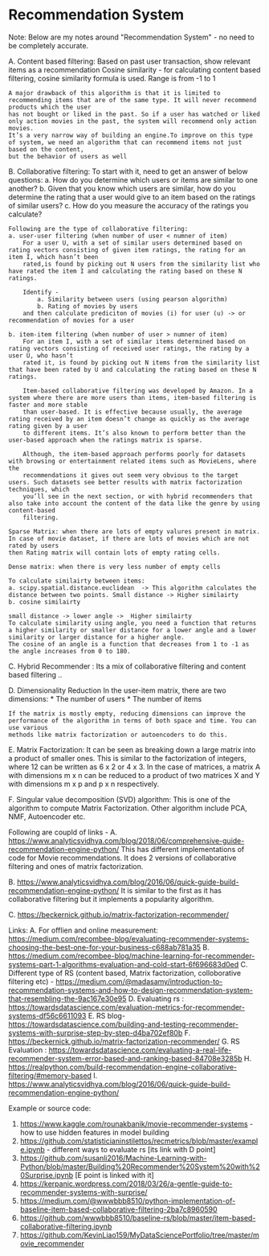 # Recommendation System

Note: Below are my notes around "Recommendation System" - no need to be completely accurate.


A. Content based filtering: Based on past user transaction, show relevant items as a recommendation
	Cosine similarity - for calculating content based filtering, cosine similarity formula is used. Range is from -1 to 1

	A major drawback of this algorithm is that it is limited to recommending items that are of the same type. It will never recommend products which the user 
	has not bought or liked in the past. So if a user has watched or liked only action movies in the past, the system will recommend only action movies. 
	It’s a very narrow way of building an engine.To improve on this type of system, we need an algorithm that can recommend items not just based on the content, 
	but the behavior of users as well

B. Collaborative  filtering: To start with it, need to get an answer of below questions:
	a. How do you determine which users or items are similar to one another?
	b. Given that you know which users are similar, how do you determine the rating that a user would give to an item based on the ratings of similar users?
	c. How do you measure the accuracy of the ratings you calculate?
	
	Following are the type of collaborative filtering: 
	a. user-user filtering (when number of user < numner of item)
		For a user U, with a set of similar users determined based on rating vectors consisting of given item ratings, the rating for an item I, which hasn’t been 
		rated,is found by picking out N users from the similarity list who have rated the item I and calculating the rating based on these N ratings.
	
		Identify - 
			a. Similarity between users (using pearson algorithm)
			b. Rating of movies by users
		and then calculate prediciton of movies (i) for user (u) -> or recommendation of movies for a user 
	
	b. item-item filtering (when number of user > numner of item)
		For an item I, with a set of similar items determined based on rating vectors consisting of received user ratings, the rating by a user U, who hasn’t 
		rated it, is found by picking out N items from the similarity list that have been rated by U and calculating the rating based on these N ratings.

		Item-based collaborative filtering was developed by Amazon. In a system where there are more users than items, item-based filtering is faster and more stable 
		than user-based. It is effective because usually, the average rating received by an item doesn’t change as quickly as the average rating given by a user 
		to different items. It’s also known to perform better than the user-based approach when the ratings matrix is sparse.

		Although, the item-based approach performs poorly for datasets with browsing or entertainment related items such as MovieLens, where the 
		recommendations it gives out seem very obvious to the target users. Such datasets see better results with matrix factorization techniques, which 
		you’ll see in the next section, or with hybrid recommenders that also take into account the content of the data like the genre by using content-based 
		filtering.
		
	Sparse Matrix: when there are lots of empty valures present in matrix. In case of movie dataset, if there are lots of movies which are not rated by users 
	then Rating matrix will contain lots of empty rating cells. 

	Dense matrix: when there is very less number of empty cells

	To calculate similairty between items: 
	a. scipy.spatial.distance.euclidean  -> This algorithm calculates the distance between two points. Small distance -> Higher similairty
	b. cosine similairty

	small distance -> lower angle ->  Higher similairty
	To calculate similarity using angle, you need a function that returns a higher similarity or smaller distance for a lower angle and a lower similarity or larger distance for a higher angle. 
	The cosine of an angle is a function that decreases from 1 to -1 as the angle increases from 0 to 180.

C. Hybrid Recommender :  Its a mix of collaborative filtering and content based filtering .. 


D. Dimensionality Reduction
	In the user-item matrix, there are two dimensions:
	* The number of users
	* The number of items

	If the matrix is mostly empty, reducing dimensions can improve the performance of the algorithm in terms of both space and time. You can use various 
	methods like matrix factorization or autoencoders to do this.

E. Matrix Factorization:
	It can be seen as breaking down a large matrix into a product of smaller ones. This is similar to the factorization of integers, where 12 can be 
	written as 6 x 2 or 4 x 3. In the case of matrices, a matrix A with dimensions m x n can be reduced to a product of two matrices X and Y with dimensions 
	m x p and p x n respectively.
	
F.  Singular value decomposition (SVD) algorithm: This is one of the algorithm to compute Matrix Factorization. Other algorithm include PCA, NMF, Autoencoder etc.


Following are coupld of links -
A. https://www.analyticsvidhya.com/blog/2018/06/comprehensive-guide-recommendation-engine-python/
	This has different implementations of code for Movie recommendations. It does 2 versions of collaborative filtering and ones of matrix factorization. 
	
B. https://www.analyticsvidhya.com/blog/2016/06/quick-guide-build-recommendation-engine-python/
	It is similar to the first as it has collaborative filtering but it implements a popularity algorithm.
	
C. https://beckernick.github.io/matrix-factorization-recommender/

Links:
A.  For offlien and online measurement:  https://medium.com/recombee-blog/evaluating-recommender-systems-choosing-the-best-one-for-your-business-c688ab781a35
B.  https://medium.com/recombee-blog/machine-learning-for-recommender-systems-part-1-algorithms-evaluation-and-cold-start-6f696683d0ed
C.  Different type of RS (content based, Matrix factorization, colloborative filtering etc) - https://medium.com/@madasamy/introduction-to-recommendation-systems-and-how-to-design-recommendation-system-that-resembling-the-9ac167e30e95
D.  Evaluating rs : https://towardsdatascience.com/evaluation-metrics-for-recommender-systems-df56c6611093
E.  RS blog- https://towardsdatascience.com/building-and-testing-recommender-systems-with-surprise-step-by-step-d4ba702ef80b
F.  https://beckernick.github.io/matrix-factorization-recommender/
G.  RS Evaluation :  https://towardsdatascience.com/evaluating-a-real-life-recommender-system-error-based-and-ranking-based-84708e3285b
H.  https://realpython.com/build-recommendation-engine-collaborative-filtering/#memory-based
I.  https://www.analyticsvidhya.com/blog/2016/06/quick-guide-build-recommendation-engine-python/

Example or source code:
1. https://www.kaggle.com/rounakbanik/movie-recommender-systems   - how to use hidden features in model building 
2. https://github.com/statisticianinstilettos/recmetrics/blob/master/example.ipynb   - different ways to evaluate rs  [its link with D point]
3. https://github.com/susanli2016/Machine-Learning-with-Python/blob/master/Building%20Recommender%20System%20with%20Surprise.ipynb   [E point is linked with it]
4. https://kerpanic.wordpress.com/2018/03/26/a-gentle-guide-to-recommender-systems-with-surprise/
5. https://medium.com/@wwwbbb8510/python-implementation-of-baseline-item-based-collaborative-filtering-2ba7c8960590
6. https://github.com/wwwbbb8510/baseline-rs/blob/master/item-based-collaborative-filtering.ipynb
7. https://github.com/KevinLiao159/MyDataSciencePortfolio/tree/master/movie_recommender
	